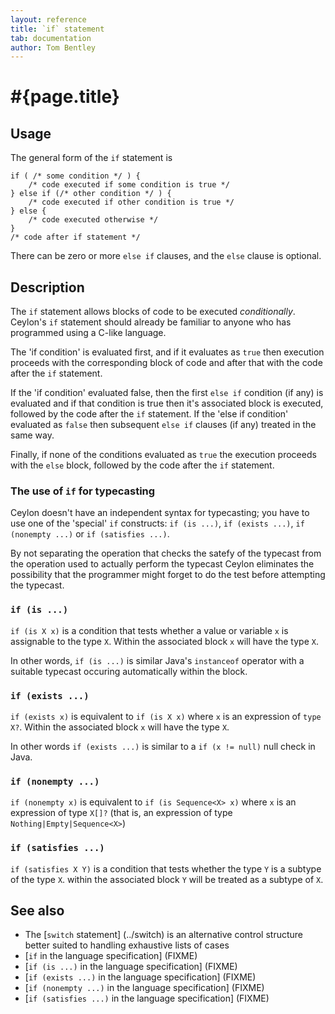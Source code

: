 ```yaml
---
layout: reference
title: `if` statement
tab: documentation
author: Tom Bentley
---
```


# #{page.title}

## Usage 

The general form of the `if` statement is

<!-- lang: ceylon -->

    if ( /* some condition */ ) {
        /* code executed if some condition is true */
    } else if (/* other condition */ ) {
        /* code executed if other condition is true */
    } else {
        /* code executed otherwise */
    }
    /* code after if statement */

There can be zero or more `else if` clauses, and the `else` clause is optional.

## Description

The `if` statement allows blocks of code to be executed *conditionally*. 
Ceylon's `if` statement should already be familiar to anyone who has programmed 
using a C-like language.

The 'if condition' is evaluated first, and if it evaluates as `true` then 
execution proceeds with the corresponding block of code and after that 
with the code after the `if` statement. 

If the 'if condition' evaluated false, then the first `else if` condition 
(if any) is evaluated and if that condition is true then it's associated 
block is executed, followed by the 
code after the `if` statement. If the 'else if condition' evaluated as 
`false` then subsequent `else if` clauses (if any) treated in the same way.

Finally, if none of the conditions evaluated as `true` the execution proceeds 
with the `else` block, followed by the code after the `if` statement.

### The use of `if` for typecasting

Ceylon doesn't have an independent syntax for typecasting; you have 
to use one of the 'special' `if` constructs: 
`if (is ...)`, `if (exists ...)`, `if (nonempty ...)` or `if (satisfies ...)`. 

By not separating the operation that checks the satefy of the typecast from 
the operation used to actually perform the typecast Ceylon eliminates the 
possibility that the programmer might forget to do the test before attempting 
the typecast.

### `if (is ...)`

`if (is X x)` is a condition that tests whether a value or variable `x` is 
assignable to the type `X`. Within the associated block `x` will have the 
type `X`. 

In other words, `if (is ...)` is similar Java's `instanceof` operator
with a suitable typecast occuring automatically within the block. 

### `if (exists ...)`

`if (exists x)` is equivalent to `if (is X x)` where `x` is an expression 
of `type X?`. Within the associated block `x` will have the type `X`.

In other words `if (exists ...)` is similar to a `if (x != null)` null check in 
Java.

### `if (nonempty ...)`

`if (nonempty x)` is equivalent to `if (is Sequence<X> x)` where `x` is 
an expression of type `X[]?` (that is, an expression of type 
`Nothing|Empty|Sequence<X>`)

### `if (satisfies ...)`

`if (satisfies X Y)` is a condition that tests whether the type `Y` is a 
subtype of the type `X`. within the associated block `Y` will be treated 
as a subtype of `X`.

## See also

* The [`switch` statement] (../switch) is an alternative control structure
  better suited to handling exhaustive lists of cases
* [`if` in the language specification] (FIXME)
* [`if (is ...)` in the language specification] (FIXME)
* [`if (exists ...)` in the language specification] (FIXME)
* [`if (nonempty ...)` in the language specification] (FIXME)
* [`if (satisfies ...)` in the language specification] (FIXME)

